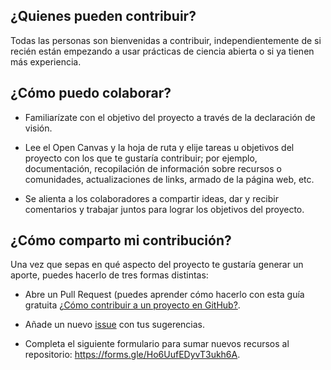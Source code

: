 ## ¿Quienes pueden contribuir?

Todas las personas son bienvenidas a contribuir, independientemente de si recién están empezando a usar prácticas de ciencia abierta o si ya tienen más experiencia. 

## ¿Cómo puedo colaborar?

- Familiarízate con el objetivo del proyecto a través de la declaración de visión.

- Lee el Open Canvas y la hoja de ruta y elije tareas u objetivos del proyecto con los que te gustaría contribuir; por ejemplo, documentación, recopilación de información sobre recursos o comunidades, actualizaciones de links, armado de la página web, etc. 

- Se alienta a los colaboradores a compartir ideas, dar y recibir comentarios y trabajar juntos para lograr los objetivos del proyecto.

## ¿Cómo comparto mi contribución?

Una vez que sepas en qué aspecto del proyecto te gustaría generar un aporte, puedes hacerlo de tres formas distintas:

- Abre un Pull Request (puedes aprender cómo hacerlo con esta guía
  gratuita [¿Cómo contribuir a un proyecto en
  GitHub?](https://docs.github.com/es/pull-requests/collaborating-with-pull-requests/proposing-changes-to-your-work-with-pull-requests/creating-a-pull-request).

- Añade un nuevo [issue](https://github.com/PatriLoto/first-github-collab/issues)
  con tus sugerencias.

- Completa el siguiente formulario para sumar nuevos recursos al repositorio: https://forms.gle/Ho6UufEDyvT3ukh6A.

